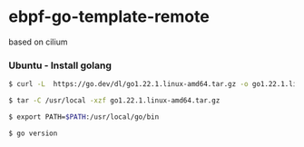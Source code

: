 # ebpf-go-template-remote
based on cilium

### Ubuntu - Install golang

```bash
$ curl -L  https://go.dev/dl/go1.22.1.linux-amd64.tar.gz -o go1.22.1.linux-amd64.tar.gz 

$ tar -C /usr/local -xzf go1.22.1.linux-amd64.tar.gz

$ export PATH=$PATH:/usr/local/go/bin

$ go version
```

